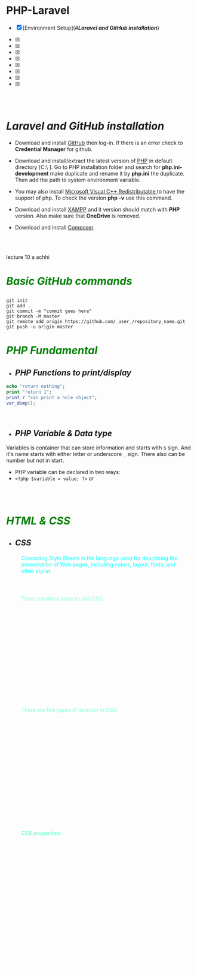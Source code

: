 # __PHP-Laravel__
- [x] [Environment Setup](#___Laravel and GitHub installation___)

- [x] 

- [x] 

- [x]

- [x] 

- [x]

- [x] 

- [x] 

- [x]

<br><br>

# ___Laravel and GitHub installation___

* Download and install <a href="https://git-scm.com/">GitHub</a> then log-in. If there is an error check to **Credential Manager** for github.

* Download and install/extract the latest version of <a href="https://www.php.net/downloads.php">PHP</a> in default directory [C:\ ]. Go to PHP installation folder and search for **php.ini-development** make duplicate and rename it by **php.ini** the duplicate. Then add the path to system environment variable.
* You may also install <a href="https://learn.microsoft.com/en-us/cpp/windows/latest-supported-vc-redist?view=msvc-170">Microsoft Visual C++ Redistributable </a> to have the support of php. To check the version __php -v__ use this command.

* Download and install <a href="https://www.apachefriends.org/download.html">XAMPP</a> and it version should match with **PHP** version. Also make sure that **OneDrive** is removed.

* Download and install <a href="https://getcomposer.org/download/">Composer</a>.
 



<br><br>

lecture 10 a achhi

# ___<p style="color:green">Basic GitHub commands</p>___
```
git init
git add .
git commit -m "commit goes here"
git branch -M master
git remote add origin https://github.com/_user_/repository_name.git
git push -u origin master
```



# ___<p style="color:green">PHP Fundamental</p>___
* ## ***PHP Functions to print/display***
```php
echo "return nothing";
print "return 1";
print_r "can print a hole object";
var_dump();
```

<br>

* ## ***PHP Variable & Data type***
Variables is container that can store information and starts with `$` sign. And it's name starts with either letter or underscore `_` sign. There also can be number but not in start.
- PHP variable can be declared in two ways:
- `<?php $variable = value; ?>` or



<br><br>
# ___<p style="color:green">HTML & CSS</p>___
* ## ***<p style=" margin: 0%">CSS</p>***

<div style="margin:10px 0px">
<div style="margin: 20px 40px; color:aqua; font-weight: italic">
Cascading Style Sheets is the language used for describing the presentation of Web pages, including colors, layout, fonts, and other stylist.
</div><br>

<div style="margin: 20px 40px; color:aquamarine; font-weight: italic">
There are three ways to add CSS:
<ul style="color:white">
<li>Inline CSS:<br>
<code>< p  style="color:green">Inline CSS < /p></code>
</li><br>
<li>Internal CSS:<br><code>< style>
h3{
    color: orange;
}
< /style></code>
</li><br>
<li>External CSS:<br><code>< link rel="stylesheet" href="styles.css"/></code></li><br>
</ul>
</div><br>
<div style="margin: 20px 40px; color:aquamarine; font-weight: italic">
There are five types of selector in CSS:
<ul style="margin: 10px 0px; color:white; font-weight: italic">
<li>Element Selector<br><code>h1{ font-size : large; }</code></li><br>
<li>ID Selector<br><code> #id-name{ color:green; }</code></li><br>
<li>Class Selector<br>
<code>.class-name{ margin: 10px 20px; }</code></li><br>
<li>Group Selector<br>
<code> p,div{ background-color:green; }</code></li><br>
<li>Universal Selector<br>
<code> *{ font-weight: bold; } </code></li><br>
</ul><br>
</div>
<div style="margin: 20px 40px; color:aquamarine; font-weight: Bold">CSS properties:
<ul style="margin: 20px 0px; color:white; font-weight: normal">
<li>CSS Background Properties:<br><code></code></li>
<li>CSS Border Properties:<br><code></code></li>
<li>CSS Border Radius:<br><code></code></li>
<li>CSS Display Properties:<br><code></code></li>
<li>CSS Cursor Properties:<br><code></code></li>
<li>CSS Float Properties:<br><code></code></li>
<li>CSS Fonts:<br><code></code></li>
<li>CSS Hover:<br><code></code></li>
<li>CSS Margin:<br><code></code></li>
<li>CSS Important:<br><code></code></li>
<li>CSS Line Height:<br><code></code></li>
<li>CSS Padding:<br><code></code></li>
<li>CSS Filter:<br><code></code></li>
<li>CSS Overflow:<br><code></code></li>
<li>CSS Position:<br><code></code></li>
<li>CSS Word Wrap:<br><code></code></li>
<li>CSS Justify Content:<br><code></code></li>
<li>CSS Text Decoration:<br><code></code></li>
<li>CSS Word and Letter Spacing:<br><code></code></li>
<li>CSS Variable:<br><code></code></li>
</ul>
</div>
</div>